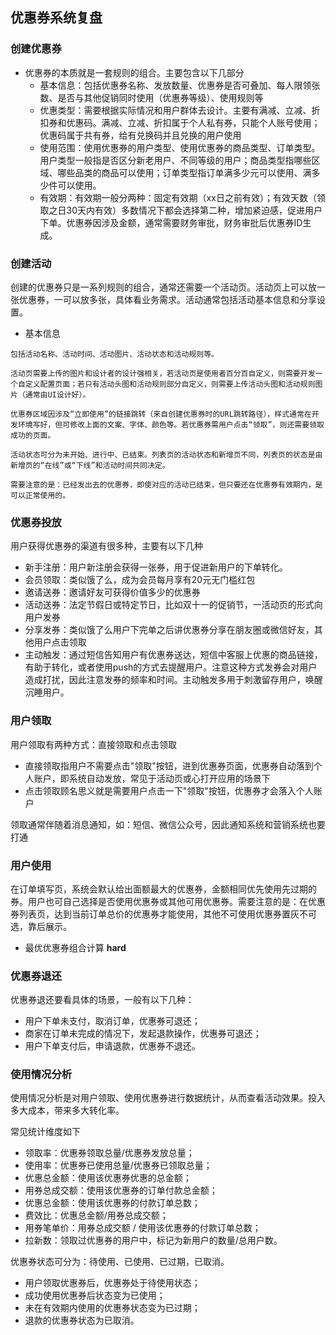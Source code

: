 ## 优惠券系统复盘

### 创建优惠券

- 优惠券的本质就是一套规则的组合。主要包含以下几部分
    - 基本信息：包括优惠券名称、发放数量、优惠券是否可叠加、每人限领张数、是否与其他促销同时使用（优惠券等级）、使用规则等
    - 优惠类型：需要根据实际情况和用户群体去设计。主要有满减、立减、折扣券和优惠码。满减、立减、折扣属于个人私有券，只能个人账号使用；优惠码属于共有券，给有兑换码并且兑换的用户使用
    - 使用范围：使用优惠券的用户类型、使用优惠券的商品类型、订单类型。用户类型一般指是否区分新老用户、不同等级的用户；商品类型指哪些区域、哪些品类的商品可以使用；订单类型指订单满多少元可以使用、满多少件可以使用。
    - 有效期：有效期一般分两种：固定有效期（xx日之前有效）；有效天数（领取之日30天内有效）多数情况下都会选择第二种，增加紧迫感，促进用户下单。优惠券因涉及金额，通常需要财务审批，财务审批后优惠券ID生成。

### 创建活动

创建的优惠券只是一系列规则的组合，通常还需要一个活动页。活动页上可以放一张优惠券，一可以放多张，具体看业务需求。活动通常包括活动基本信息和分享设置。

- 基本信息

````
包括活动名称、活动时间、活动图片、活动状态和活动规则等。

活动页需要上传的图片和设计者的设计强相关，若活动页是使用者百分百自定义，则需要开发一个自定义配置页面；若只有活动头图和活动规则部分自定义，则需要上传活动头图和活动规则图片（通常由UI设计好）。

优惠券区域因涉及“立即使用”的链接跳转（来自创建优惠券时的URL跳转路径），样式通常在开发环境写好，但可修改上面的文案、字体、颜色等。若优惠券需用户点击“领取”，则还需要领取成功的页面。

活动状态可分为未开始、进行中、已结束。列表页的活动状态和新增页不同，列表页的状态是由新增页的“在线”或“下线”和活动时间共同决定。

需要注意的是：已经发出去的优惠券，即使对应的活动已结束，但只要还在优惠券有效期内，是可以正常使用的。
````

### 优惠券投放

用户获得优惠券的渠道有很多种，主要有以下几种

- 新手注册：用户新注册会获得一张券，用于促进新用户的下单转化。
- 会员领取：类似饿了么，成为会员每月享有20元无门槛红包
- 邀请送券：邀请好友可获得价值多少的优惠券
- 活动送券：法定节假日或特定节日，比如双十一的促销节，一活动页的形式向用户发券
- 分享发券：类似饿了么用户下完单之后讲优惠券分享在朋友圈或微信好友，其他用户点击领取
- 主动触发：通过短信告知用户有优惠券送达，短信中客服上优惠的商品链接，有助于转化，或者使用push的方式去提醒用户。注意这种方式发券会对用户造成打扰，因此注意发券的频率和时间。主动触发多用于刺激留存用户，唤醒沉睡用户。

### 用户领取

用户领取有两种方式：直接领取和点击领取

- 直接领取指用户不需要点击"领取"按钮，进到优惠券页面，优惠券自动落到个人账户，即系统自动发放，常见于活动页或心打开应用的场景下
- 点击领取顾名思义就是需要用户点击一下"领取"按钮，优惠券才会落入个人账户

领取通常伴随着消息通知，如：短信、微信公众号，因此通知系统和营销系统也要打通

### 用户使用

在订单填写页，系统会默认给出面额最大的优惠券，金额相同优先使用先过期的券。用户也可自己选择是否使用优惠券或其他可用优惠券。需要注意的是：在优惠券列表页，达到当前订单总价的优惠券才能使用，其他不可使用优惠券置灰不可选，靠后展示。

- 最优优惠券组合计算 **hard**

### 优惠券退还

优惠券退还要看具体的场景，一般有以下几种：

- 用户下单未支付，取消订单，优惠券可退还；
- 商家在订单未完成的情况下，发起退款操作，优惠券可退还；
- 用户下单支付后，申请退款，优惠券不退还。

### 使用情况分析

使用情况分析是对用户领取、使用优惠券进行数据统计，从而查看活动效果。投入多大成本，带来多大转化率。

常见统计维度如下

- 领取率：优惠券领取总量/优惠券发放总量；
- 使用率：优惠券已使用总量/优惠券已领取总量；
- 优惠总金额：使用该优惠券优惠的总金额；
- 用券总成交额：使用该优惠券的订单付款总金额；
- 优惠总金额：使用该优惠券的付款订单总数；
- 费效比：优惠总金额/用券总成交额；
- 用券笔单价：用券总成交额 / 使用该优惠券的付款订单总数；
- 拉新数：领取过优惠券的用户中，标记为新用户的数量/总用户数。

优惠券状态可分为：待使用、已使用、已过期，已取消。

- 用户领取优惠券后，优惠券处于待使用状态；
- 成功使用优惠券后状态变为已使用；
- 未在有效期内使用的优惠券状态变为已过期；
- 退款的优惠券状态为已取消。